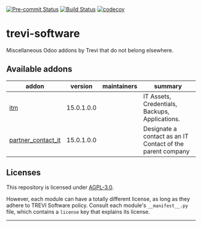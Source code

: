 
<!-- /!\ Non OCA Context : Set here the badge of your runbot / runboat instance. -->
[![Pre-commit Status](https://github.com/trevi-software/trevi-misc/actions/workflows/pre-commit.yml/badge.svg?branch=15.0)](https://github.com/trevi-software/trevi-misc/actions/workflows/pre-commit.yml?query=branch%3A15.0)
[![Build Status](https://github.com/trevi-software/trevi-misc/actions/workflows/test.yml/badge.svg?branch=15.0)](https://github.com/trevi-software/trevi-misc/actions/workflows/test.yml?query=branch%3A15.0)
[![codecov](https://codecov.io/gh/trevi-software/trevi-misc/branch/15.0/graph/badge.svg)](https://codecov.io/gh/trevi-software/trevi-misc)
<!-- /!\ Non OCA Context : Set here the badge of your translation instance. -->

<!-- /!\ do not modify above this line -->

# trevi-software

Miscellaneous Odoo addons by Trevi that do not belong elsewhere.

<!-- /!\ do not modify below this line -->

<!-- prettier-ignore-start -->

[//]: # (addons)

Available addons
----------------
addon | version | maintainers | summary
--- | --- | --- | ---
[itm](itm/) | 15.0.1.0.0 |  | IT Assets, Credentials, Backups, Applications.
[partner_contact_it](partner_contact_it/) | 15.0.1.0.0 |  | Designate a contact as an IT Contact of the parent company

[//]: # (end addons)

<!-- prettier-ignore-end -->

## Licenses

This repository is licensed under [AGPL-3.0](LICENSE).

However, each module can have a totally different license, as long as they adhere to TREVI Software
policy. Consult each module's `__manifest__.py` file, which contains a `license` key
that explains its license.

----
<!-- /!\ Non OCA Context : Set here the full description of your organization. -->
